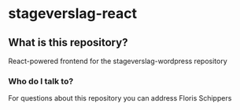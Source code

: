 # stageverslag-react #
## What is this repository? ##

React-powered frontend for the stageverslag-wordpress repository

### Who do I talk to? ###
For questions about this repository you can address Floris Schippers
